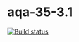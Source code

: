 # aqa-35-3.1

[![Build status](https://ci.appveyor.com/api/projects/status/i6w60xfcgrctgo4r?svg=true)](https://ci.appveyor.com/project/romanhudenko/aqa-35-3-1)
